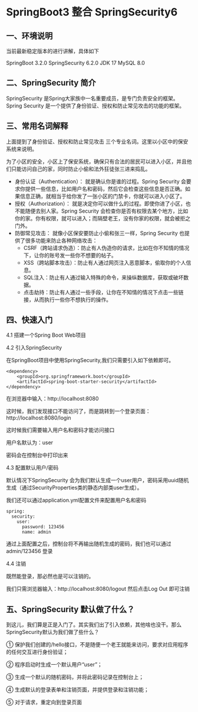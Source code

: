 # SpringBoot3 整合 SpringSecurity6

## 一、环境说明

当前最新稳定版本的进行讲解，具体如下

SpringBoot 3.2.0
SpringSecurity 6.2.0
JDK 17
MySQL 8.0

## 二、SpringSecurity 简介

SpringSecurity 是Spring大家族中一名重要成员，是专门负责安全的框架。Spring Security 是一个提供了身份验证、授权和防止常见攻击的功能的框架。

## 三、常用名词解释

上面提到了身份验证、授权和防止常见攻击 三个专业名词。这里以小区中的保安系统来说明。

为了小区的安全，小区上了保安系统，确保只有合法的居民可以进入小区，并且他们只能访问自己的家，同时防止小偷和法外狂徒张三进来捣乱。

- 身份认证（Authentication）：
就是确认你是谁的过程。Spring Security 会要求你提供一些信息，比如用户名和密码，然后它会检查这些信息是否正确。如果信息正确，就相当于给你发了一张小区的门禁卡，你就可以进入小区了。
- 授权（Authorization）：
就是决定你可以做什么的过程。即使你进了小区，也不能随便去别人家。Spring Security 会检查你是否有权限去某个地方，比如你的家。你有权限，就可以进入；而隔壁老王，没有你家的权限，就会被拒之门外。
- 防御常见攻击：
就像小区保安要防止小偷和张三一样，Spring Security 也提供了很多功能来防止各种网络攻击：
    - CSRF（跨站请求伪造）：防止有人伪造你的请求，比如在你不知情的情况下，让你的账号发一些你不想要的帖子。
    - XSS（跨站脚本攻击）：防止有人通过网页注入恶意脚本，偷取你的个人信息。
    - SQL注入：防止有人通过输入特殊的命令，来操纵数据库，获取或破坏数据。
    - 点击劫持：防止有人通过一些手段，让你在不知情的情况下点击一些链接，从而执行一些你不想执行的操作。

## 四、快速入门

4.1 搭建一个Spring Boot Web项目

4.2 引入SpringSecurity

在SpringBoot项目中使用SpringSecurity,我们只需要引入如下依赖即可。

```
<dependency>
    <groupId>org.springframework.boot</groupId>
    <artifactId>spring-boot-starter-security</artifactId>
</dependency>
```

在浏览器中输入：http://localhost:8080

这时候，我们发现接口不能访问了，而是跳转到一个登录页面：http://localhost:8080/login

这时候我们需要输入用户名和密码才能访问接口

用户名默认为：user

密码会在控制台中打印出来

4.3 配置默认用户/密码

默认情况下SpringSecurity 会为我们默认生成一个user用户，密码采用uuid随机生成（通过SecurityProperties类的静态内部类user生成）。

我们还可以通过application.yml配置文件来配置用户名和密码

```
spring:
  security:
    user:
      password: 123456
      name: admin
 ```
通过上面配置之后，控制台将不再输出随机生成的密码，我们也可以通过admin/123456 登录

4.4 注销

既然能登录，那必然也是可以注销的。

我们只需浏览器输入：http://localhost:8080/logout 然后点击Log Out 即可注销

## 五、SpringSecurity 默认做了什么？

到这儿，我们算是正是入门了。其实我们出了引入依赖，其他啥也没干。那么SpringSecurity默认为我们做了些什么？

① 保护我们创建的/hello接口，不是随便一个老王就能来访问，要求对应用程序的任何交互进行身份验证；

② 程序启动时生成一个默认用户“user”；

③ 生成一个默认的随机密码，并将此密码记录在控制台上；

④ 生成默认的登录表单和注销页面，并提供登录和注销功能；

⑤ 对于请求，重定向到登录页面